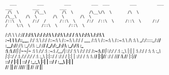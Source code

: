       ___         ___         ___         ___  ___         ___         ___      ___         ___         ___     
     /\  \       /\__\       /\  \       /\__\/\  \       /\  \       /\__\    /\  \       /\  \       /\  \    
    /::\  \     /:/  /      /::\  \     /:/  /::\  \     /::\  \     /:/  /    \:\  \     /::\  \     /::\  \   
   /:/\ \  \   /:/__/      /:/\:\  \   /:/  /:/\:\  \   /:/\:\  \   /:/  /      \:\  \   /:/\:\  \   /:/\:\  \  
  _\:\~\ \  \ /::\__\____ /:/  \:\  \ /:/  /::\~\:\  \ /::\~\:\  \ /:/  /  ___  /::\  \ /::\~\:\  \ /::\~\:\  \ 
 /\ \:\ \ \__/:/\:::::\__/:/__/ \:\__/:/__/:/\:\ \:\__/:/\:\ \:\__/:/__/  /\__\/:/\:\__/:/\:\ \:\__/:/\:\ \:\__\
 \:\ \:\ \/__\/_|:|~~|~  \:\  \ /:/  \:\  \:\~\:\ \/__\/_|::\/:/  \:\  \ /:/  /:/  \/__\:\~\:\ \/__\/_|::\/:/  /
  \:\ \:\__\    |:|  |    \:\  /:/  / \:\  \:\ \:\__\    |:|::/  / \:\  /:/  /:/  /     \:\ \:\__\    |:|::/  / 
   \:\/:/  /    |:|  |     \:\/:/  /   \:\  \:\ \/__/    |:|\/__/   \:\/:/  /\/__/       \:\ \/__/    |:|\/__/  
    \::/  /     |:|  |      \::/  /     \:\__\:\__\      |:|  |      \::/  /              \:\__\      |:|  |    
     \/__/       \|__|       \/__/       \/__/\/__/       \|__|       \/__/                \/__/       \|__|    
